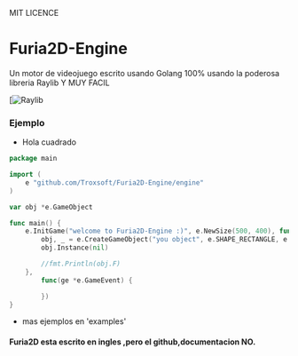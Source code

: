 MIT LICENCE


# Furia2D-Engine
Un motor de videojuego escrito usando Golang 100% usando la poderosa libreria Raylib
                  Y MUY FACIL

[![Raylib](https://github.com/raysan5/raylib)

### Ejemplo
- Hola cuadrado
```go
package main

import (
	e "github.com/Troxsoft/Furia2D-Engine/engine"
)

var obj *e.GameObject

func main() {
	e.InitGame("welcome to Furia2D-Engine :)", e.NewSize(500, 400), func(ge *e.GameEvent) {
		obj, _ = e.CreateGameObject("you object", e.SHAPE_RECTANGLE, e.NewSize(30, 30), e.NewPosition(30, 30))
		obj.Instance(nil)

		//fmt.Println(obj.F)
	},
		func(ge *e.GameEvent) {

		})
}

```
- mas ejemplos en 'examples'
#### Furia2D esta escrito en ingles ,pero el github,documentacion NO.
